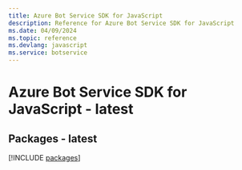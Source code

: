 ```yaml
---
title: Azure Bot Service SDK for JavaScript
description: Reference for Azure Bot Service SDK for JavaScript
ms.date: 04/09/2024
ms.topic: reference
ms.devlang: javascript
ms.service: botservice
---
```

# Azure Bot Service SDK for JavaScript - latest
## Packages - latest
[!INCLUDE [packages](bot-service-index.md)]